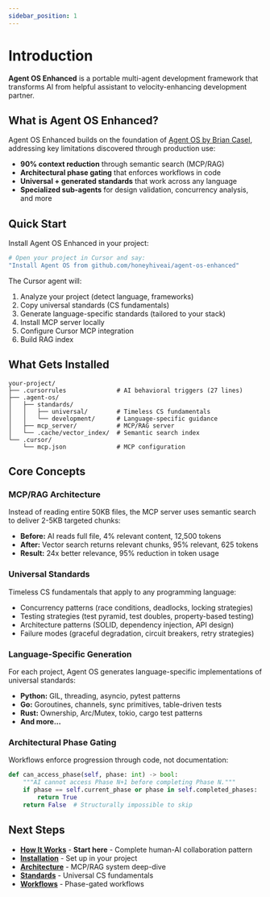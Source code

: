 ```yaml
---
sidebar_position: 1
---
```


# Introduction

**Agent OS Enhanced** is a portable multi-agent development framework that transforms AI from helpful assistant to velocity-enhancing development partner.

## What is Agent OS Enhanced?

Agent OS Enhanced builds on the foundation of [Agent OS by Brian Casel](https://buildermethods.com/agent-os), addressing key limitations discovered through production use:

- **90% context reduction** through semantic search (MCP/RAG)
- **Architectural phase gating** that enforces workflows in code
- **Universal + generated standards** that work across any language
- **Specialized sub-agents** for design validation, concurrency analysis, and more

## Quick Start

Install Agent OS Enhanced in your project:

```bash
# Open your project in Cursor and say:
"Install Agent OS from github.com/honeyhiveai/agent-os-enhanced"
```

The Cursor agent will:
1. Analyze your project (detect language, frameworks)
2. Copy universal standards (CS fundamentals)
3. Generate language-specific standards (tailored to your stack)
4. Install MCP server locally
5. Configure Cursor MCP integration
6. Build RAG index

## What Gets Installed

```
your-project/
├── .cursorrules              # AI behavioral triggers (27 lines)
├── .agent-os/
│   ├── standards/
│   │   ├── universal/        # Timeless CS fundamentals
│   │   └── development/      # Language-specific guidance
│   ├── mcp_server/           # MCP/RAG server
│   └── .cache/vector_index/  # Semantic search index
└── .cursor/
    └── mcp.json              # MCP configuration
```

## Core Concepts

### MCP/RAG Architecture

Instead of reading entire 50KB files, the MCP server uses semantic search to deliver 2-5KB targeted chunks:

- **Before:** AI reads full file, 4% relevant content, 12,500 tokens
- **After:** Vector search returns relevant chunks, 95% relevant, 625 tokens
- **Result:** 24x better relevance, 95% reduction in token usage

### Universal Standards

Timeless CS fundamentals that apply to any programming language:

- Concurrency patterns (race conditions, deadlocks, locking strategies)
- Testing strategies (test pyramid, test doubles, property-based testing)
- Architecture patterns (SOLID, dependency injection, API design)
- Failure modes (graceful degradation, circuit breakers, retry strategies)

### Language-Specific Generation

For each project, Agent OS generates language-specific implementations of universal standards:

- **Python:** GIL, threading, asyncio, pytest patterns
- **Go:** Goroutines, channels, sync primitives, table-driven tests
- **Rust:** Ownership, Arc/Mutex, tokio, cargo test patterns
- **And more...**

### Architectural Phase Gating

Workflows enforce progression through code, not documentation:

```python
def can_access_phase(self, phase: int) -> bool:
    """AI cannot access Phase N+1 before completing Phase N."""
    if phase == self.current_phase or phase in self.completed_phases:
        return True
    return False  # Structurally impossible to skip
```

## Next Steps

- **[How It Works](./how-it-works)** - **Start here** - Complete human-AI collaboration pattern
- **[Installation](./installation)** - Set up in your project
- **[Architecture](./architecture)** - MCP/RAG system deep-dive
- **[Standards](./standards)** - Universal CS fundamentals
- **[Workflows](./workflows)** - Phase-gated workflows
